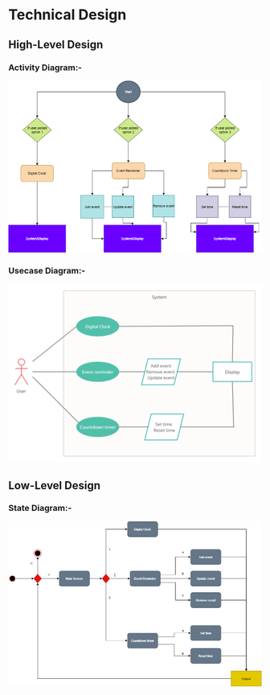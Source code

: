 # Technical Design

## High-Level Design

### Activity Diagram:-

![Activity Diagram](/2_Design/activitydiagram.png)

### Usecase Diagram:-

![Usecase Diagram](/2_Design/usecasediagram.png)

## Low-Level Design

### State Diagram:-

![State Diagram](/2_Design/statediagram.png)


